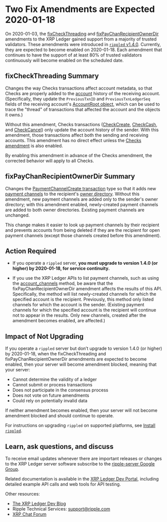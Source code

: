 # Two Fix Amendments are Expected 2020-01-18

On 2020-01-03, the [fixCheckThreading](https://xrpcharts.ripple.com/#/transactions/71460CE2DB7594C25A649C042D18BC3C027910CF02C60EC7F1E77660C9CAE1D2) and [fixPayChanRecipientOwnerDir](https://xrpcharts.ripple.com/#/transactions/4F5C639512B14BC6986026A2871CBF348C6092B1D4BE2DE9EE64D0F04E1EA5F7) amendments to the XRP Ledger gained support from a majority of trusted validators. These amendments were introduced in [`rippled` v1.4.0](https://github.com/ripple/rippled/releases/tag/1.4.0). Currently, they are expected to become enabled on 2020-01-18. Each amendment that continues to have the support of at least 80% of trusted validators continuously will become enabled on the scheduled date.

## fixCheckThreading Summary

Changes the way Checks transactions affect account metadata, so that Checks are properly added to the [account](https://xrpl.org/accounts.html) history of the receiving account. (Specifically, they update the `PreviousTxnID` and `PreviousTxnLedgerSeq` fields of the receiving account's [AccountRoot object](https://xrpl.org/accountroot.html), which can be used to trace the "thread" of transactions that affected the account and the objects it owns.)

Without this amendment, Checks transactions ([CheckCreate](https://xrpl.org/checkcreate.html), [CheckCash](https://xrpl.org/checkcash.html), and [CheckCancel](https://xrpl.org/checkcancel.html)) only update the account history of the sender. With this amendment, those transactions affect both the sending and receiving accounts. This amendment has no direct effect unless the [Checks amendment](https://xrpl.org/known-amendments.html#checks) is also enabled.

By enabling this amendment in advance of the Checks amendment, the corrected behavior will apply to all Checks.

## fixPayChanRecipientOwnerDir Summary

Changes the [PaymentChannelCreate transaction](https://xrpl.org/paymentchannelcreate.html) type so that it adds new [payment channels](https://xrpl.org/payment-channels.html) to the recipient's [owner directory](https://xrpl.org/directorynode.html). Without this amendment, new payment channels are added only to the sender's owner directory; with this amendment enabled, newly-created payment channels are added to both owner directories. Existing payment channels are unchanged.

This change makes it easier to look up payment channels by their recipient and prevents accounts from being deleted if they are the recipient for open payment channels (except those channels created before this amendment).


## Action Required

- If you operate a `rippled` server, **you must upgrade to version 1.4.0 (or higher) by 2020-01-18, for service continuity.**

- If you use the XRP Ledger APIs to list payment channels, such as using the [account_channels](https://xrpl.org/account_channels.html) method, be aware that the fixPayChanRecipientOwnerDir amendment affects the results of this API. Specifically, the method will list newly-created channels for which the specified account is the recipient. Previously, this method only listed channels for which the account is the sender. (Existing payment channels for which the specified account is the recipient will continue not to appear in the results. Only new channels, created after the amendment becomes enabled, are affected.)

## Impact of Not Upgrading

If you operate a `rippled` server but don’t upgrade to version 1.4.0 (or higher) by 2020-01-18, when the fixCheckThreading and fixPayChanRecipientOwnerDir amendments are expected to become enabled, then your server will become amendment blocked, meaning that your server:

* Cannot determine the validity of a ledger
* Cannot submit or process transactions
* Does not participate in the consensus process
* Does not vote on future amendments
* Could rely on potentially invalid data

If neither amendment becomes enabled, then your server will not become amendment blocked and should continue to operate.

For instructions on upgrading `rippled` on supported platforms, see [Install `rippled`](https://xrpl.org/install-rippled.html).

## Learn, ask questions, and discuss

To receive email updates whenever there are important releases or changes to the XRP Ledger server software subscribe to the [ripple-server Google Group](https://groups.google.com/forum/#!forum/ripple-server).

Related documentation is available in the [XRP Ledger Dev Portal](https://xrpl.org/), including detailed example API calls and web tools for API testing.

Other resources:

* [The XRP Ledger Dev Blog](https://xrpl.org/blog/)
* Ripple Technical Services: <support@ripple.com>
* [XRP Chat Forum](http://www.xrpchat.com/)
